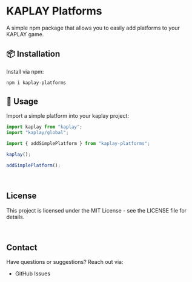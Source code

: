 # KAPLAY Platforms

A simple npm package that allows you to easily add platforms to your KAPLAY game.

## 📦 Installation

Install via npm:

```bash
npm i kaplay-platforms
```

## 🚀 Usage

Import a simple platform into your kaplay project:

```javascript
import kaplay from "kaplay";
import "kaplay/global";

import { addSimplePlatform } from "kaplay-platforms";

kaplay();

addSimplePlatform();
```

<br>

## License

This project is licensed under the MIT License - see the LICENSE file for details.

<br>

## Contact

Have questions or suggestions? Reach out via:

- GitHub Issues
